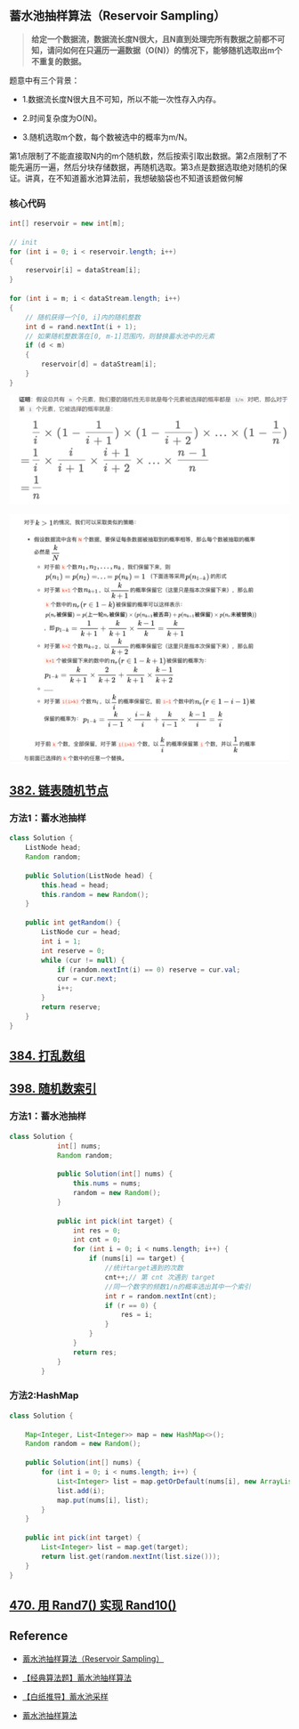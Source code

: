 > 





## 蓄水池抽样算法（Reservoir Sampling）

> **给定一个数据流，数据流长度N很大，且N直到处理完所有数据之前都不可知，请问如何在只遍历一遍数据（O(N)）的情况下，能够随机选取出m个不重复的数据。**

题意中有三个背景：

- 1.数据流长度N很大且不可知，所以不能一次性存入内存。

- 2.时间复杂度为O(N)。

- 3.随机选取m个数，每个数被选中的概率为m/N。

第1点限制了不能直接取N内的m个随机数，然后按索引取出数据。第2点限制了不能先遍历一遍，然后分块存储数据，再随机选取。第3点是数据选取绝对随机的保证。讲真，在不知道蓄水池算法前，我想破脑袋也不知道该题做何解

### 核心代码

```java
int[] reservoir = new int[m];

// init
for (int i = 0; i < reservoir.length; i++)
{
    reservoir[i] = dataStream[i];
}

for (int i = m; i < dataStream.length; i++)
{
    // 随机获得一个[0, i]内的随机整数
    int d = rand.nextInt(i + 1);
    // 如果随机整数落在[0, m-1]范围内，则替换蓄水池中的元素
    if (d < m)
    {
        reservoir[d] = dataStream[i];
    }
}
```

![](/imgs/leetcode/classify/image-20220425074932719.png)



![](/imgs/leetcode/classify/image-20220425083058319.png)





## [382. 链表随机节点](https://leetcode-cn.com/problems/linked-list-random-node/)

### 方法1：蓄水池抽样

```java
class Solution {
    ListNode head;
    Random random;

    public Solution(ListNode head) {
        this.head = head;
        this.random = new Random();
    }

    public int getRandom() {
        ListNode cur = head;
        int i = 1;
        int reserve = 0;
        while (cur != null) {
            if (random.nextInt(i) == 0) reserve = cur.val;
            cur = cur.next;
            i++;
        }
        return reserve;
    }
}
```

## [384. 打乱数组](https://leetcode-cn.com/problems/shuffle-an-array/)







## [398. 随机数索引](https://leetcode-cn.com/problems/random-pick-index/)

### 方法1：蓄水池抽样

```java
class Solution {
            int[] nums;
            Random random;

            public Solution(int[] nums) {
                this.nums = nums;
                random = new Random();
            }

            public int pick(int target) {
                int res = 0;
                int cnt = 0;
                for (int i = 0; i < nums.length; i++) {
                    if (nums[i] == target) {
                        //统计target遇到的次数
                        cnt++;// 第 cnt 次遇到 target
                        //同一个数字的频数1/n的概率选出其中一个索引
                        int r = random.nextInt(cnt);
                        if (r == 0) {
                            res = i;
                        }
                    }
                }
                return res;
            }
        }
```

### 方法2:HashMap

```java
class Solution {

    Map<Integer, List<Integer>> map = new HashMap<>();
    Random random = new Random();

    public Solution(int[] nums) {
        for (int i = 0; i < nums.length; i++) {
            List<Integer> list = map.getOrDefault(nums[i], new ArrayList<>());
            list.add(i);
            map.put(nums[i], list);
        }
    }

    public int pick(int target) {
        List<Integer> list = map.get(target);
        return list.get(random.nextInt(list.size()));
    }
}
```





## [470. 用 Rand7() 实现 Rand10()](https://leetcode-cn.com/problems/implement-rand10-using-rand7/)









## Reference

- [蓄水池抽样算法（Reservoir Sampling）](https://www.jianshu.com/p/7a9ea6ece2af)

- [【经典算法题】蓄水池抽样算法](https://www.bilibili.com/video/BV17i4y1j7wE?spm_id_from=333.337.search-card.all.click)

- [【白纸推导】蓄水池采样](https://www.bilibili.com/video/BV16K4y1T7J9?spm_id_from=333.337.search-card.all.click)
- [蓄水池抽样算法](https://leetcode-cn.com/problems/linked-list-random-node/solution/xu-shui-chi-chou-yang-suan-fa-by-idouble-g7y9/)